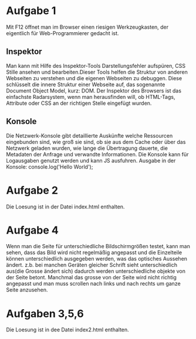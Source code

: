 # Aufgabe 1
Mit F12 öffnet man im Browser einen riesigen Werkzeugkasten, der eigentlich für Web-Programmierer gedacht ist.

## Inspektor
 Man kann mit Hilfe des Inspektor-Tools Darstellungsfehler aufspüren, CSS Stille ansehen und bearbeiten.Dieser Tools helfen die Struktur von anderen Webseiten zu verstehen und die eigenen Webseiten zu debuggen.
Diese schlüsselt die innere Struktur einer Webseite auf, das sogenannte Document Object Model, kurz: DOM.
Der Inspektor des Browsers ist das einfachste Radarsystem, wenn man herausfinden will, ob HTML-Tags, Attribute oder CSS an der richtigen Stelle eingefügt wurden.

## Konsole
Die Netzwerk-Konsole gibt detaillierte Auskünfte welche Ressourcen eingebunden sind, wie groß sie sind, ob sie aus dem Cache oder über das Netzwerk geladen wurden, wie lange die Übertragung dauerte, die Metadaten der Anfrage und verwandte Informationen.
Die Konsole kann für Logausgaben genutzt werden und kann JS ausfuhren.
Ausgabe in der Konsole: console.log('Hello World');
# Aufgabe 2 
Die Loesung ist in der Datei index.html enthalten.
# Aufgabe 4
Wenn man die Seite	 für unterschiedliche Bildschirmgrößen testet, kann man sehen, dass das Bild wird nicht regelmäßig angepasst und die Einzelteile können unterschiedlich ausgegeben werden, was das optisches Aussehen ändert. z.b. bei manchen Geräten gleicher Schrift sieht unterschiedlich aus(die Grosse ändert sich) dadurch werden unterschiedliche objekte von der Seite betont.
Manchmal das grosse von der Seite wird nicht richtig angepasst und man muss scrollen nach links und nach rechts um ganze Seite anzusehen.
# Aufgaben 3,5,6
Die Loesung ist in dee Datei index2.html enthalten.